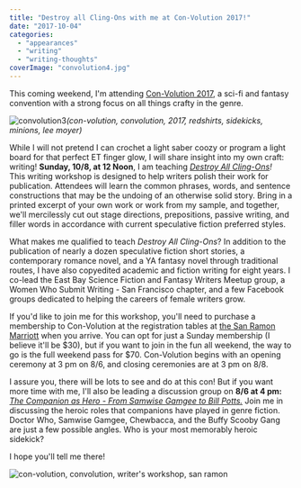```yaml
---
title: "Destroy all Cling-Ons with me at Con-Volution 2017!"
date: "2017-10-04"
categories:
  - "appearances"
  - "writing"
  - "writing-thoughts"
coverImage: "convolution4.jpg"
---
```


This coming weekend, I'm attending [Con-Volution 2017](http://www.con-volution.com/), a sci-fi and fantasy convention with a strong focus on all things crafty in the genre.

![convolution3](https://d2ypg8o05lff0b.cloudfront.net/wp-content/uploads/sites/3/2017/10/convolution3-500x190.png)*(con-volution, convolution, 2017, redshirts, sidekicks, minions, lee moyer)*

While I will not pretend I can crochet a light saber coozy or program a light board for that perfect ET finger glow, I will share insight into my own craft: writing! **Sunday, 10/8, at 12 Noon**, I am teaching _[Destroy All Cling-Ons](https://sites.grenadine.co/sites/convolution/en/cv2017/schedule/886/Writing+Workshop-+Destroy+All+Cling-Ons%21)!_ This writing workshop is designed to help writers polish their work for publication. Attendees will learn the common phrases, words, and sentence constructions that may be the undoing of an otherwise solid story. Bring in a printed excerpt of your own work or work from my sample, and together, we'll mercilessly cut out stage directions, prepositions, passive writing, and filler words in accordance with current speculative fiction preferred styles.

What makes me qualified to teach _Destroy All Cling-Ons_? In addition to the publication of nearly a dozen speculative fiction short stories, a contemporary romance novel, and a YA fantasy novel through traditional routes, I have also copyedited academic and fiction writing for eight years. I co-lead the East Bay Science Fiction and Fantasy Writers Meetup group, a Women Who Submit Writing - San Francisco chapter, and a few Facebook groups dedicated to helping the careers of female writers grow.

If you'd like to join me for this workshop, you'll need to purchase a membership to Con-Volution at the registration tables at [the San Ramon Marriott](http://www.con-volution.com/2017/attend/hotel/) when you arrive. You can opt for just a Sunday membership (I believe it'll be $30), but if you want to join in the fun all weekend, the way to go is the full weekend pass for $70. Con-Volution begins with an opening ceremony at 3 pm on 8/6, and closing ceremonies are at 3 pm on 8/8.

I assure you, there will be lots to see and do at this con! But if you want more time with me, I'll also be leading a discussion group on **8/6 at 4 pm:** _[The Companion as Hero - From Samwise Gamgee to Bill Potts.](https://sites.grenadine.co/sites/convolution/en/cv2017/schedule/546/The+Companion+as+Hero%2C+from+Samwise+to+Bill+Potts)_ Join me in discussing the heroic roles that companions have played in genre fiction. Doctor Who, Samwise Gamgee, Chewbacca, and the Buffy Scooby Gang are just a few possible angles. Who is your most memorably heroic sidekick?

I hope you'll tell me there!

![con-volution, convolution, writer's workshop, san ramon](https://d2ypg8o05lff0b.cloudfront.net/wp-content/uploads/sites/3/2017/10/convolution4-500x190.jpg)
